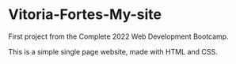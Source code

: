 # Vitoria-Fortes-My-site

First project from the Complete 2022 Web Development Bootcamp.

This is a simple single page website, made with HTML and CSS.
